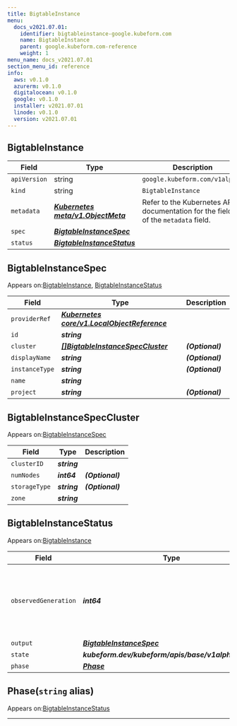 ```yaml
---
title: BigtableInstance
menu:
  docs_v2021.07.01:
    identifier: bigtableinstance-google.kubeform.com
    name: BigtableInstance
    parent: google.kubeform.com-reference
    weight: 1
menu_name: docs_v2021.07.01
section_menu_id: reference
info:
  aws: v0.1.0
  azurerm: v0.1.0
  digitalocean: v0.1.0
  google: v0.1.0
  installer: v2021.07.01
  linode: v0.1.0
  version: v2021.07.01
---
```


## BigtableInstance
| Field | Type | Description |
| ------ | ----- | ----------- |
| `apiVersion` | string | `google.kubeform.com/v1alpha1` |
|    `kind` | string | `BigtableInstance` |
| `metadata` | ***[Kubernetes meta/v1.ObjectMeta](https://v1-18.docs.kubernetes.io/docs/reference/generated/kubernetes-api/v1.18/#objectmeta-v1-meta)***|Refer to the Kubernetes API documentation for the fields of the `metadata` field.|
| `spec` | ***[BigtableInstanceSpec](#bigtableinstancespec)***||
| `status` | ***[BigtableInstanceStatus](#bigtableinstancestatus)***||
## BigtableInstanceSpec

Appears on:[BigtableInstance](#bigtableinstance), [BigtableInstanceStatus](#bigtableinstancestatus)

| Field | Type | Description |
| ------ | ----- | ----------- |
| `providerRef` | ***[Kubernetes core/v1.LocalObjectReference](https://v1-18.docs.kubernetes.io/docs/reference/generated/kubernetes-api/v1.18/#localobjectreference-v1-core)***||
| `id` | ***string***||
| `cluster` | ***[[]BigtableInstanceSpecCluster](#bigtableinstancespeccluster)***| ***(Optional)*** |
| `displayName` | ***string***| ***(Optional)*** |
| `instanceType` | ***string***| ***(Optional)*** |
| `name` | ***string***||
| `project` | ***string***| ***(Optional)*** |
## BigtableInstanceSpecCluster

Appears on:[BigtableInstanceSpec](#bigtableinstancespec)

| Field | Type | Description |
| ------ | ----- | ----------- |
| `clusterID` | ***string***||
| `numNodes` | ***int64***| ***(Optional)*** |
| `storageType` | ***string***| ***(Optional)*** |
| `zone` | ***string***||
## BigtableInstanceStatus

Appears on:[BigtableInstance](#bigtableinstance)

| Field | Type | Description |
| ------ | ----- | ----------- |
| `observedGeneration` | ***int64***| ***(Optional)*** Resource generation, which is updated on mutation by the API Server.|
| `output` | ***[BigtableInstanceSpec](#bigtableinstancespec)***| ***(Optional)*** |
| `state` | ***kubeform.dev/kubeform/apis/base/v1alpha1.State***| ***(Optional)*** |
| `phase` | ***[Phase](#phase)***| ***(Optional)*** |
## Phase(`string` alias)

Appears on:[BigtableInstanceStatus](#bigtableinstancestatus)

---
